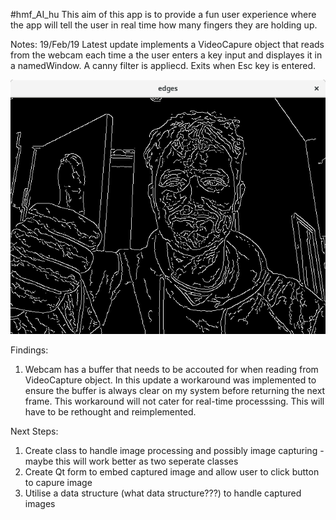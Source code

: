 #hmf_AI_hu
This aim of this app is to provide a fun user experience where the app will tell the user in real time how many fingers they are holding up.

Notes:
19/Feb/19
Latest update implements a VideoCapure object that reads from the webcam each time a the user enters a key input and displayes it in a namedWindow. A canny filter is appliecd. Exits when Esc key is entered.

![alt text](https://github.com/pauliedoherty/hmf_AI_hu/blob/master/images/CannyFilter.png)

Findings:
  1. Webcam has a buffer that needs to be accouted for when reading from VideoCapture object. In this update a workaround was implemented to ensure the buffer is always clear on my system before returning the next frame. This workaround will not cater for real-time processsing. This will have to be rethought and reimplemented.
  
Next Steps:
  1. Create class to handle image processing and possibly image capturing - maybe this will work better as two seperate classes
  2. Create Qt form to embed captured image and allow user to click button to capure image
  3. Utilise a data structure (what data structure???) to handle captured images
